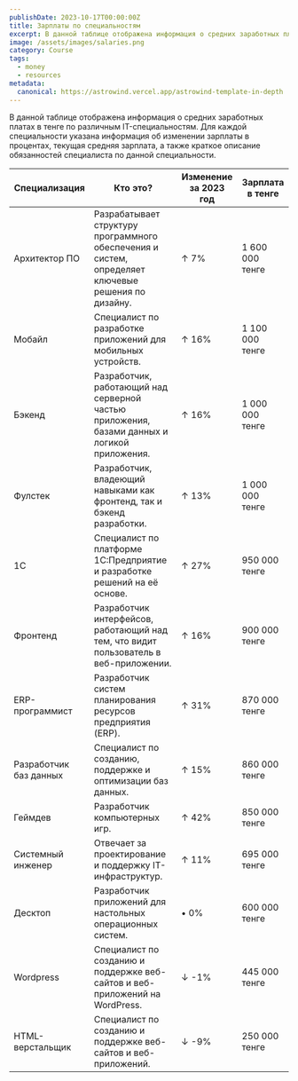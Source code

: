 ```yaml
---
publishDate: 2023-10-17T00:00:00Z
title: Зарплаты по специальностям
excerpt: В данной таблице отображена информация о средних заработных платах в тенге по различным IT-специальностям.
image: /assets/images/salaries.png
category: Course
tags:
  - money
  - resources
metadata:
  canonical: https://astrowind.vercel.app/astrowind-template-in-depth
---
```


В данной таблице отображена информация о средних заработных платах в тенге по различным IT-специальностям. Для каждой специальности указана информация об изменении зарплаты в процентах, текущая средняя зарплата, а также краткое описание обязанностей специалиста по данной специальности.

| Специализация          | Кто это?                                                                                           | Изменение за 2023 год | Зарплата в тенге |
| ---------------------- | -------------------------------------------------------------------------------------------------- | --------------------- | ---------------- |
| Архитектор ПО          | Разрабатывает структуру программного обеспечения и систем, определяет ключевые решения по дизайну. | ↑ 7%                  | 1 600 000 тенге  |
| Мобайл                 | Специалист по разработке приложений для мобильных устройств.                                       | ↑ 16%                 | 1 100 000 тенге  |
| Бэкенд                 | Разработчик, работающий над серверной частью приложения, базами данных и логикой приложения.       | ↑ 16%                 | 1 000 000 тенге  |
| Фулстек                | Разработчик, владеющий навыками как фронтенд, так и бэкенд разработки.                             | ↑ 13%                 | 1 000 000 тенге  |
| 1С                     | Специалист по платформе 1С:Предприятие и разработке решений на её основе.                          | ↑ 27%                 | 950 000 тенге    |
| Фронтенд               | Разработчик интерфейсов, работающий над тем, что видит пользователь в веб-приложении.              | ↑ 16%                 | 900 000 тенге    |
| ERP-программист        | Разработчик систем планирования ресурсов предприятия (ERP).                                        | ↑ 31%                 | 870 000 тенге    |
| Разработчик баз данных | Специалист по созданию, поддержке и оптимизации баз данных.                                        | ↑ 15%                 | 860 000 тенге    |
| Геймдев                | Разработчик компьютерных игр.                                                                      | ↑ 42%                 | 850 000 тенге    |
| Системный инженер      | Отвечает за проектирование и поддержку IT-инфраструктур.                                           | ↑ 11%                 | 695 000 тенге    |
| Десктоп                | Разработчик приложений для настольных операционных систем.                                         | • 0%                  | 600 000 тенге    |
| Wordpress              | Специалист по созданию и поддержке веб-сайтов и веб-приложений на WordPress.                       | ↓ -1%                 | 445 000 тенге    |
| HTML-верстальщик       | Специалист по созданию и поддержке веб-сайтов и веб-приложений.                                    | ↓ -9%                 | 250 000 тенге    |
